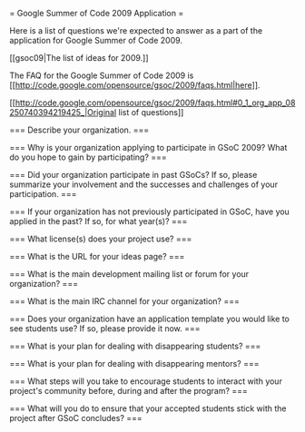 = Google Summer of Code 2009 Application =

Here is a list of questions we're expected to answer as a part of the application for Google Summer of Code 2009.

[[gsoc09|The list of ideas for 2009.]]

The FAQ for the Google Summer of Code 2009 is [[http://code.google.com/opensource/gsoc/2009/faqs.html|here]].

[[http://code.google.com/opensource/gsoc/2009/faqs.html#0_1_org_app_08250740394219425_|Original list of questions]] 

=== Describe your organization. ===

=== Why is your organization applying to participate in GSoC 2009? What do you hope to gain by participating? ===

=== Did your organization participate in past GSoCs? If so, please summarize your involvement and the successes and challenges of your participation. ===

=== If your organization has not previously participated in GSoC, have you applied in the past? If so, for what year(s)? ===

=== What license(s) does your project use? ===

=== What is the URL for your ideas page? ===

=== What is the main development mailing list or forum for your organization? ===

=== What is the main IRC channel for your organization? ===

=== Does your organization have an application template you would like to see students use? If so, please provide it now. ===

=== What is your plan for dealing with disappearing students? ===

=== What is your plan for dealing with disappearing mentors? ===

=== What steps will you take to encourage students to interact with your project's community before, during and after the program? ===

=== What will you do to ensure that your accepted students stick with the project after GSoC concludes? ===
